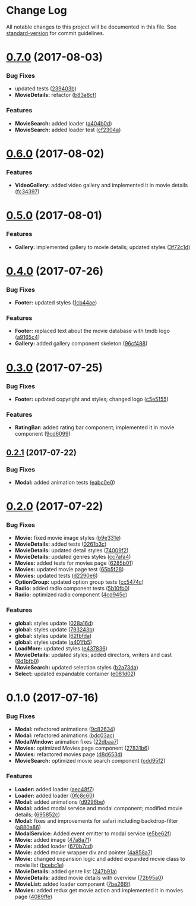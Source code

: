 # Change Log

All notable changes to this project will be documented in this file. See [standard-version](https://github.com/conventional-changelog/standard-version) for commit guidelines.

<a name="0.7.0"></a>
# [0.7.0](https://github.com/awinogrodzki/tmdb-client/compare/v0.6.0...v0.7.0) (2017-08-03)


### Bug Fixes

* updated tests ([239403b](https://github.com/awinogrodzki/tmdb-client/commit/239403b))
* **MovieDetails:** refactor ([b83a8cf](https://github.com/awinogrodzki/tmdb-client/commit/b83a8cf))


### Features

* **MovieSearch:** added loader ([a404b0d](https://github.com/awinogrodzki/tmdb-client/commit/a404b0d))
* **MovieSearch:** added loader test ([cf2304a](https://github.com/awinogrodzki/tmdb-client/commit/cf2304a))



<a name="0.6.0"></a>
# [0.6.0](https://github.com/awinogrodzki/tmdb-client/compare/v0.5.0...v0.6.0) (2017-08-02)


### Features

* **VideoGallery:** added video gallery and implemented it in movie details ([fc34397](https://github.com/awinogrodzki/tmdb-client/commit/fc34397))



<a name="0.5.0"></a>
# [0.5.0](https://github.com/awinogrodzki/tmdb-client/compare/v0.4.0...v0.5.0) (2017-08-01)


### Features

* **Gallery:** implemented gallery to movie details; updated styles ([3f72c1d](https://github.com/awinogrodzki/tmdb-client/commit/3f72c1d))



<a name="0.4.0"></a>
# [0.4.0](https://github.com/awinogrodzki/tmdb-client/compare/v0.3.0...v0.4.0) (2017-07-26)


### Bug Fixes

* **Footer:** updated styles ([1cb44ae](https://github.com/awinogrodzki/tmdb-client/commit/1cb44ae))


### Features

* **Footer:** replaced text about the movie database with tmdb logo ([a9165c4](https://github.com/awinogrodzki/tmdb-client/commit/a9165c4))
* **Gallery:** added gallery component skeleton ([96cf488](https://github.com/awinogrodzki/tmdb-client/commit/96cf488))



<a name="0.3.0"></a>
# [0.3.0](https://github.com/awinogrodzki/tmdb-client/compare/v0.2.1...v0.3.0) (2017-07-25)


### Bug Fixes

* **Footer:** updated copyright and styles; changed logo ([c5e5155](https://github.com/awinogrodzki/tmdb-client/commit/c5e5155))


### Features

* **RatingBar:** added rating bar component; implemented it in movie component ([9cd6099](https://github.com/awinogrodzki/tmdb-client/commit/9cd6099))



<a name="0.2.1"></a>
## [0.2.1](https://github.com/awinogrodzki/tmdb-client/compare/v0.2.0...v0.2.1) (2017-07-22)


### Bug Fixes

* **Modal:** added animation tests ([eabc0e0](https://github.com/awinogrodzki/tmdb-client/commit/eabc0e0))



<a name="0.2.0"></a>
# [0.2.0](https://github.com/awinogrodzki/tmdb-client/compare/v0.1.0...v0.2.0) (2017-07-22)


### Bug Fixes

* **Movie:** fixed movie image styles ([b9e331e](https://github.com/awinogrodzki/tmdb-client/commit/b9e331e))
* **MovieDetails:** added tests ([0261b3c](https://github.com/awinogrodzki/tmdb-client/commit/0261b3c))
* **MovieDetails:** updated detail styles ([74009f2](https://github.com/awinogrodzki/tmdb-client/commit/74009f2))
* **MovieDetails:** updated genres styles ([cc7afa4](https://github.com/awinogrodzki/tmdb-client/commit/cc7afa4))
* **Movies:** added tests for movies page ([6285b01](https://github.com/awinogrodzki/tmdb-client/commit/6285b01))
* **Movies:** updated movie page test ([65b5f28](https://github.com/awinogrodzki/tmdb-client/commit/65b5f28))
* **Movies:** updated tests ([d2290e6](https://github.com/awinogrodzki/tmdb-client/commit/d2290e6))
* **OptionGroup:** updated option group tests ([cc5474c](https://github.com/awinogrodzki/tmdb-client/commit/cc5474c))
* **Radio:** added radio component tests ([5b10fb0](https://github.com/awinogrodzki/tmdb-client/commit/5b10fb0))
* **Radio:** optimized radio component ([4cd945c](https://github.com/awinogrodzki/tmdb-client/commit/4cd945c))


### Features

* **global:** styles update ([028a16d](https://github.com/awinogrodzki/tmdb-client/commit/028a16d))
* **global:** styles update ([793243b](https://github.com/awinogrodzki/tmdb-client/commit/793243b))
* **global:** styles update ([62fbfda](https://github.com/awinogrodzki/tmdb-client/commit/62fbfda))
* **global:** styles update ([a401fb5](https://github.com/awinogrodzki/tmdb-client/commit/a401fb5))
* **LoadMore:** updated styles ([e437836](https://github.com/awinogrodzki/tmdb-client/commit/e437836))
* **MovieDetails:** updated styles; added directors, writers and cast ([9d1bfb0](https://github.com/awinogrodzki/tmdb-client/commit/9d1bfb0))
* **MovieSearch:** updated selection styles ([b2a73da](https://github.com/awinogrodzki/tmdb-client/commit/b2a73da))
* **Select:** updated expandable container ([e081d02](https://github.com/awinogrodzki/tmdb-client/commit/e081d02))



<a name="0.1.0"></a>
# 0.1.0 (2017-07-16)


### Bug Fixes

* **Modal:** refactored animations ([9c82634](https://github.com/awinogrodzki/tmdb-client/commit/9c82634))
* **Modal:** refactored animations ([bdc03ac](https://github.com/awinogrodzki/tmdb-client/commit/bdc03ac))
* **ModalWindow:** animation fixes ([22dbaa7](https://github.com/awinogrodzki/tmdb-client/commit/22dbaa7))
* **Movies:** optimized Movies page component ([27831b6](https://github.com/awinogrodzki/tmdb-client/commit/27831b6))
* **Movies:** refactored movies page ([d8d653d](https://github.com/awinogrodzki/tmdb-client/commit/d8d653d))
* **MovieSearch:** optimized movie search component ([cdd95f2](https://github.com/awinogrodzki/tmdb-client/commit/cdd95f2))


### Features

* **Loader:** added loader ([aec48f7](https://github.com/awinogrodzki/tmdb-client/commit/aec48f7))
* **Loader:** added loader ([0fc8c60](https://github.com/awinogrodzki/tmdb-client/commit/0fc8c60))
* **Modal:** added animations ([d9296be](https://github.com/awinogrodzki/tmdb-client/commit/d9296be))
* **Modal:** added modal service and modal component; modified movie details; ([695852c](https://github.com/awinogrodzki/tmdb-client/commit/695852c))
* **Modal:** fixes and improvements for safari including backdrop-filter ([a880a86](https://github.com/awinogrodzki/tmdb-client/commit/a880a86))
* **ModalService:** Added event emitter to modal service ([e5be62f](https://github.com/awinogrodzki/tmdb-client/commit/e5be62f))
* **Movie:** added image ([47a8a71](https://github.com/awinogrodzki/tmdb-client/commit/47a8a71))
* **Movie:** added loader ([670b7cd](https://github.com/awinogrodzki/tmdb-client/commit/670b7cd))
* **Movie:** added movie wrapper div and pointer ([4a858a7](https://github.com/awinogrodzki/tmdb-client/commit/4a858a7))
* **Movie:** changed expansion logic and added expanded movie class to movie list ([bcebc1e](https://github.com/awinogrodzki/tmdb-client/commit/bcebc1e))
* **MovieDetails:** added genre list ([247b91a](https://github.com/awinogrodzki/tmdb-client/commit/247b91a))
* **MovieDetails:** added movie details with overview ([72b95a0](https://github.com/awinogrodzki/tmdb-client/commit/72b95a0))
* **MovieList:** added loader component ([7be266f](https://github.com/awinogrodzki/tmdb-client/commit/7be266f))
* **Movies:** added redux get movie action and implemented it in movies page ([4089ffe](https://github.com/awinogrodzki/tmdb-client/commit/4089ffe))
